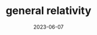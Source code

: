 ---
title: "general relativity"
cc-type: hashtag
date: 2023-06-07
hashtag: general-relativity
related:
  - Albert Einstein
tags:
  - physics
---
